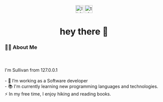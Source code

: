 <div align="center">
  <a href="https://www.linkedin.com/in/sullivan--z"><img src="https://img.shields.io/static/v1?message=LinkedIn&logo=linkedin&label=&color=0077B5&logoColor=white&labelColor=&style=for-the-badge" height="25" alt="linkedin logo"  /></a>
  <a href="https://t.me/Sullivan_z"><img src="https://img.shields.io/static/v1?message=Telegram&logo=telegram&label=&color=2CA5E0&logoColor=white&labelColor=&style=for-the-badge" height="25" alt="telegram logo"  /></a>
</div>

###

<h1 align="center">hey there 👋</h1>

###

<h3 align="left">👩‍💻  About Me</h3>

###

<br clear="both">

<p align="left">I'm Sullivan from 127.0.0.1<br><br>- 🔭 I’m working as a Software developer<br>- 📚 I'm currently learning new programming languages and technologies.<br>⚡ In my free time, I enjoy hiking and reading books.</p>

